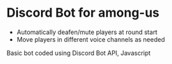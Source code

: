 # Discord Bot for among-us

- Automatically deafen/mute players at round start
- Move players in different voice channels as needed

Basic bot coded using Discord Bot API, Javascript
